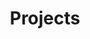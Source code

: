 ---
layout: projects
title: Projects
category: en
type: page
projects: 
  app:
  -
    name: "Json Resume Theme: Material"
    date: "Dec 2015"
    des: "The material theme for JSON Resume."
    img: "http://ww4.sinaimg.cn/large/6d0af205jw1ez8wpraiw5j20b40b474c.jpg"
    github: "https://github.com/hectorguo/jsonresume-theme-material"
    based: "jsonresume, NodeJS"
  -
    name: "Decision Terminator (in progress)"
    date: "Nov 2015"
    des: "A mobile app to help people make a decision."
    img: "http://ww1.sinaimg.cn/small/6d0af205jw1eyzks2peejj20sg0sgjtn.jpg"
    link: "/en/ios-app-random/"
    ios:
    based: "Google Polymer, Cordova"
  -
    name: "FillTime (in progress)"
    date: "Aug 2015"
    des: "A time log app for iPhone, used for curing procrastination."
    link: "/en/ios-app-filltime/"
    ios:
    based: "Swift, Unity2D"
  -
    name: "iPhone as a Game Controller"
    date: "Sep 2015"
    img: "http://ww3.sinaimg.cn/large/6d0af205jw1eygh28998ej20c00c0ab0.jpg"
    des: "A web-based prototype which converts the iPhone into a Wiimote-style motion controller."
    link: "/en/iphone-game-controler/"
    based: "Javascript, NodeJS, Socket.io"
  -
    name: "Left 4 Dead Level Design：HIT Campus"
    date: "Aug 2015"
    img: "http://ww3.sinaimg.cn/large/6d0af205jw1ev4gtxg2b0j2093093q4r.jpg"
    des: "Rebuild my university campus in Left 4 Dead. To memorize happy moments during my campus life."
    link: "/en/l4d2/"
    steam:
    based: "Hammer Editor"
  -
    name: "GRE Flashcard"
    date: "Mar 2015"
    img: "http://ww1.sinaimg.cn/large/6d0af205jw1ev4g9emjb3j206o06ot8o.jpg"
    des: "A web app for GRE core words remembering in a fresh way by finding approximation between words."
    github: "http://hectorguo.com/GRE-Flashcard/"
    based: "Javascript, Bootstrap"
  -
    name: "Markdown Plugin for CKEditor"
    img: "http://ww1.sinaimg.cn/large/6d0af205jw1ev2im7dyy9j20470470sk.jpg"
    date: "Nov 2014"
    des: "A CKEditor plugin, embeded in CKEditor, which can use Markdown format to edit."
    github: "https://github.com/hectorguo/CKEditor-Markdown-Plugin"
    based: "Javascript"
  -
    name: "File Uploader"
    date: "Mar 2014"
    des: "File Uploader with mOxie"
    github: "https://github.com/moxiecode/plupload"
    based: "Javscript, HTML5"
  -
    name: "QR Code-based Bus Exchanging Query"
    date: "Jul 2012"
    img: "http://ww4.sinaimg.cn/large/6d0af205jw1ev2j9gmhdgj204u04u0sx.jpg"
    des: "Querying bus exchanging information by scanning QR code which has located your current position."
    based: "Javascript, Jquery Mobile, Baidu Map"
    github: "https://github.com/hectorguo/QRmap"
  -
    name: "Douban Movie"
    date: "May 2011"
    img: "http://ww2.sinaimg.cn/large/6d0af205jw1ev2j60khznj203d03d0sk.jpg"
    des: "A chrome extension, used for quickly querying movie ranking from Douban Movie"
    chrome: "https://chrome.google.com/webstore/detail/%E8%B1%86%E7%93%A3%E7%94%B5%E5%BD%B1%E5%88%92%E8%AF%8D%E6%90%9C%E7%B4%A2/femcbbmhkcbbmbfmokdopgpfolbamini"
    based: "Javascript, Chrome Extension"
  -
    name: "Make Search Easier"
    date: "July 2010"
    img: "http://ww2.sinaimg.cn/large/6d0af205jw1eycipftcu9j20c80c874w.jpg"
    des: "Similar image searching, used for quickly identifying Traffic Signs"
    link: "/en/make-search-easier/"
    based: "Python, PHP"
  design:
  -
    name: "Maxthon Browser Skins"
    date: "Jul 2011"
    img: "http://ww1.sinaimg.cn/large/6d0af205jw1evsp7fcxcwj205k046mxe.jpg"
    link: "/en/browser-interface-design/"
    des: "Two funny simple skins of Maxthon Browser."
  -
    name: "Uniforms for Graduation"
    date: "Jun 2012"
    img: "http://ww3.sinaimg.cn/large/6d0af205jw1evsovq2xl7j205k0460sn.jpg"
    link: "/en/uniforms-design/"
    des: "A cool style of uniforms which contains all my classmates' avatars."
  -
    name: "Infographics for Product Management"
    date: "Mar 2013"
    img: ""
    des: "Used for publishing ROI reports of IT products."
  -
    name: "PPT Templates"
    date: "May 2013"
    img: "http://ww2.sinaimg.cn/large/6d0af205jw1evsonbeh6aj205k046t8j.jpg"
    des: "Common use for my presentations."
  -
    name: "Red Package"
    date: "Oct 2015"
    des: "A gift for my class monitor at HIT who are getting married"
    img: "http://ww1.sinaimg.cn/small/6d0af205jw1eyckb26bxdj20az07hdgy.jpg"
    link: "/en/red-package/"
  -
    name: "Visualization"
    date: "Dec 2015"
    des: "Distribution of Universities in United State"
    img: "http://ww2.sinaimg.cn/large/6d0af205jw1eymyl7jw85j205k0463yh.jpg"
    link: "/en/mapbox-starter/"
---